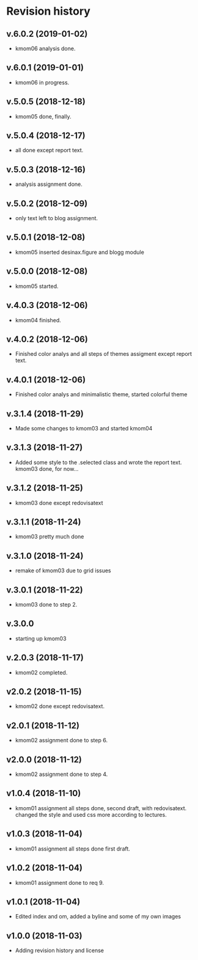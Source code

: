 Revision history
================


v.6.0.2 (2019-01-02)
---------------------
* kmom06 analysis done.


v.6.0.1 (2019-01-01)
---------------------
* kmom06 in progress.


v.5.0.5 (2018-12-18)
---------------------
* kmom05 done, finally.


v.5.0.4 (2018-12-17)
---------------------
* all done except report text.


v.5.0.3 (2018-12-16)
---------------------
* analysis assignment done.


v.5.0.2 (2018-12-09)
---------------------
* only text left to blog assignment.


v.5.0.1 (2018-12-08)
---------------------
* kmom05 inserted desinax.figure and blogg module


v.5.0.0 (2018-12-08)
---------------------
* kmom05 started.


v.4.0.3 (2018-12-06)
---------------------
* kmom04 finished.


v.4.0.2 (2018-12-06)
---------------------
* Finished color analys and all steps of themes assigment except report text.


v.4.0.1 (2018-12-06)
---------------------
* Finished color analys and minimalistic theme, started colorful theme


v.3.1.4 (2018-11-29)
---------------------
* Made some changes to kmom03 and started kmom04


v.3.1.3 (2018-11-27)
---------------------
* Added some style to the .selected class and wrote the report text.
kmom03 done, for now...


v.3.1.2 (2018-11-25)
---------------------
* kmom03 done except redovisatext


v.3.1.1 (2018-11-24)
---------------------
* kmom03 pretty much done



v.3.1.0 (2018-11-24)
---------------------
* remake of kmom03 due to grid issues



v.3.0.1 (2018-11-22)
--------------------
* kmom03 done to step 2.



v.3.0.0
-------------------
* starting up kmom03



v.2.0.3 (2018-11-17)
-------------------
* kmom02 completed.



v2.0.2 (2018-11-15)
-------------------
* kmom02 done except redovisatext.



v2.0.1 (2018-11-12)
-------------------
* kmom02 assignment done to step 6.



v2.0.0 (2018-11-12)
-----------------
* kmom02 assignment done to step 4.



v1.0.4 (2018-11-10)
----------------
* kmom01 assignment all steps done, second draft, with redovisatext.
 changed the style and used css more according to lectures.



v1.0.3 (2018-11-04)
--------------
* kmom01 assignment all steps done first draft.




v1.0.2 (2018-11-04)
-------------
* kmom01 assignment done to req 9.



v1.0.1 (2018-11-04)
-------------------
* Edited index and om, added a byline and some of my own images



v1.0.0 (2018-11-03)
-------------------
* Adding revision history and license
